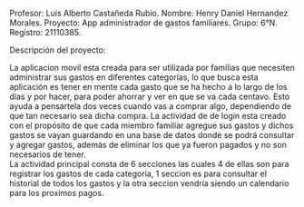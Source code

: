 Profesor: Luis Alberto Castañeda Rubio.
Nombre: Henry Daniel Hernandez Morales. 
Proyecto: App administrador de gastos familiares.
Grupo: 6°N.
Registro: 21110385.


Descripción del proyecto: 

La aplicacion movil esta creada para ser utilizada por familias que necesiten administrar 
sus gastos en diferentes categorías,  lo que busca esta aplicación es tener en mente cada 
gasto que se ha hecho a lo largo de los días y por hacer, para poder ahorrar y  ver en que 
se va cada centavo. Esto ayuda a pensartela dos veces cuando vas a comprar algo, dependiendo 
de que tan necesario sea  dicha compra. La actividad de de login esta creado con el propósito 
de que cada miembro familiar agregue sus gastos y  dichos gastos se vayan guardando en una base de datos
donde se podrá consultar y agregar gastos, además de eliminar  los que ya fueron pagados y no son necesarios de tener.  
La actividad principal consta de 6 secciones las cuales 4 de ellas son para registrar los gastos de cada categoría, 
1 seccion es  para consultar el historial de todos los gastos y la otra seccion vendría siendo un calendario para los proximos pagos. 
